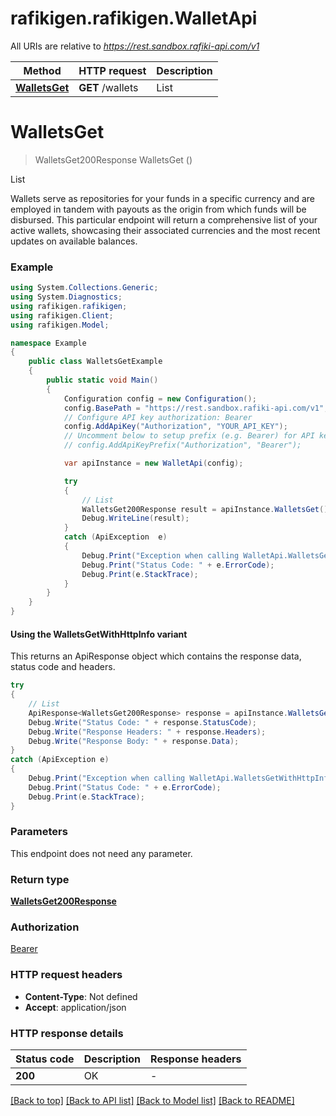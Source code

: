 # rafikigen.rafikigen.WalletApi

All URIs are relative to *https://rest.sandbox.rafiki-api.com/v1*

| Method | HTTP request | Description |
|--------|--------------|-------------|
| [**WalletsGet**](WalletApi.md#walletsget) | **GET** /wallets | List |

<a id="walletsget"></a>
# **WalletsGet**
> WalletsGet200Response WalletsGet ()

List

Wallets serve as repositories for your funds in a specific currency and are employed in tandem with payouts as the origin from which funds will be disbursed.  This particular endpoint will return a comprehensive list of your active wallets, showcasing their associated currencies and the most recent updates on available balances.

### Example
```csharp
using System.Collections.Generic;
using System.Diagnostics;
using rafikigen.rafikigen;
using rafikigen.Client;
using rafikigen.Model;

namespace Example
{
    public class WalletsGetExample
    {
        public static void Main()
        {
            Configuration config = new Configuration();
            config.BasePath = "https://rest.sandbox.rafiki-api.com/v1";
            // Configure API key authorization: Bearer
            config.AddApiKey("Authorization", "YOUR_API_KEY");
            // Uncomment below to setup prefix (e.g. Bearer) for API key, if needed
            // config.AddApiKeyPrefix("Authorization", "Bearer");

            var apiInstance = new WalletApi(config);

            try
            {
                // List
                WalletsGet200Response result = apiInstance.WalletsGet();
                Debug.WriteLine(result);
            }
            catch (ApiException  e)
            {
                Debug.Print("Exception when calling WalletApi.WalletsGet: " + e.Message);
                Debug.Print("Status Code: " + e.ErrorCode);
                Debug.Print(e.StackTrace);
            }
        }
    }
}
```

#### Using the WalletsGetWithHttpInfo variant
This returns an ApiResponse object which contains the response data, status code and headers.

```csharp
try
{
    // List
    ApiResponse<WalletsGet200Response> response = apiInstance.WalletsGetWithHttpInfo();
    Debug.Write("Status Code: " + response.StatusCode);
    Debug.Write("Response Headers: " + response.Headers);
    Debug.Write("Response Body: " + response.Data);
}
catch (ApiException e)
{
    Debug.Print("Exception when calling WalletApi.WalletsGetWithHttpInfo: " + e.Message);
    Debug.Print("Status Code: " + e.ErrorCode);
    Debug.Print(e.StackTrace);
}
```

### Parameters
This endpoint does not need any parameter.
### Return type

[**WalletsGet200Response**](WalletsGet200Response.md)

### Authorization

[Bearer](../README.md#Bearer)

### HTTP request headers

 - **Content-Type**: Not defined
 - **Accept**: application/json


### HTTP response details
| Status code | Description | Response headers |
|-------------|-------------|------------------|
| **200** | OK |  -  |

[[Back to top]](#) [[Back to API list]](../README.md#documentation-for-api-endpoints) [[Back to Model list]](../README.md#documentation-for-models) [[Back to README]](../README.md)

